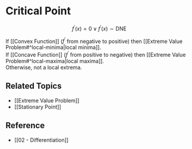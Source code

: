 # Critical Point

$$
f^{\prime}\left(x\right)=0 \vee f^{\prime}\left(x\right)\sim\text{DNE}
$$

If [[Convex Function]] ($f^{\prime}$ from negative to positive) then [[Extreme Value Problem#^local-minima|local minima]].  
If [[Concave Function]] ($f^{\prime}$ from positive to negative) then [[Extreme Value Problem#^local-maxima|local maxima]].  
Otherwise, not a local extrema.

## Related Topics

- [[Extreme Value Problem]]
- [[Stationary Point]]

## Reference

- [[02 - Differentiation]]

